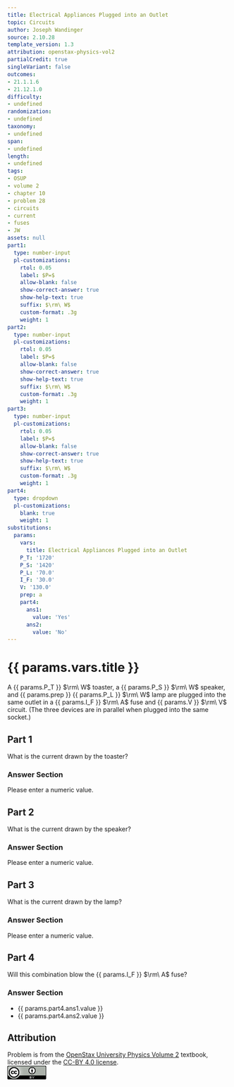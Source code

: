 ```yaml
---
title: Electrical Appliances Plugged into an Outlet
topic: Circuits
author: Joseph Wandinger
source: 2.10.28
template_version: 1.3
attribution: openstax-physics-vol2
partialCredit: true
singleVariant: false
outcomes:
- 21.1.1.6
- 21.12.1.0
difficulty:
- undefined
randomization:
- undefined
taxonomy:
- undefined
span:
- undefined
length:
- undefined
tags:
- OSUP
- volume 2
- chapter 10
- problem 28
- circuits
- current
- fuses
- JW
assets: null
part1:
  type: number-input
  pl-customizations:
    rtol: 0.05
    label: $P=$
    allow-blank: false
    show-correct-answer: true
    show-help-text: true
    suffix: $\rm\ W$
    custom-format: .3g
    weight: 1
part2:
  type: number-input
  pl-customizations:
    rtol: 0.05
    label: $P=$
    allow-blank: false
    show-correct-answer: true
    show-help-text: true
    suffix: $\rm\ W$
    custom-format: .3g
    weight: 1
part3:
  type: number-input
  pl-customizations:
    rtol: 0.05
    label: $P=$
    allow-blank: false
    show-correct-answer: true
    show-help-text: true
    suffix: $\rm\ W$
    custom-format: .3g
    weight: 1
part4:
  type: dropdown
  pl-customizations:
    blank: true
    weight: 1
substitutions:
  params:
    vars:
      title: Electrical Appliances Plugged into an Outlet
    P_T: '1720'
    P_S: '1420'
    P_L: '70.0'
    I_F: '30.0'
    V: '130.0'
    prep: a
    part4:
      ans1:
        value: 'Yes'
      ans2:
        value: 'No'
---
```

# {{ params.vars.title }}
A {{ params.P_T }} $\rm\ W$ toaster, a {{ params.P_S }} $\rm\ W$ speaker, and {{ params.prep }} {{ params.P_L }} $\rm\ W$ lamp are plugged into the same outlet in a {{ params.I_F }} $\rm\ A$ fuse and {{ params.V }} $\rm\ V$ circuit.
(The three devices are in parallel when plugged into the same socket.)

## Part 1

What is the current drawn by the toaster?

### Answer Section

Please enter a numeric value.

## Part 2

What is the current drawn by the speaker?

### Answer Section

Please enter a numeric value.

## Part 3

What is the current drawn by the lamp?

### Answer Section

Please enter a numeric value.

## Part 4

Will this combination blow the {{ params.I_F }} $\rm\ A$ fuse?

### Answer Section

- {{ params.part4.ans1.value }}
- {{ params.part4.ans2.value }}

## Attribution

Problem is from the [OpenStax University Physics Volume 2](https://openstax.org/details/books/university-physics-volume-2) textbook, licensed under the [CC-BY 4.0 license](https://creativecommons.org/licenses/by/4.0/).<br>![Image representing the Creative Commons 4.0 BY license.](https://raw.githubusercontent.com/firasm/bits/master/by.png)